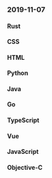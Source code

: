 ### 2019-11-07

#### Rust

#### CSS

#### HTML

#### Python

#### Java

#### Go

#### TypeScript

#### Vue

#### JavaScript

#### Objective-C

